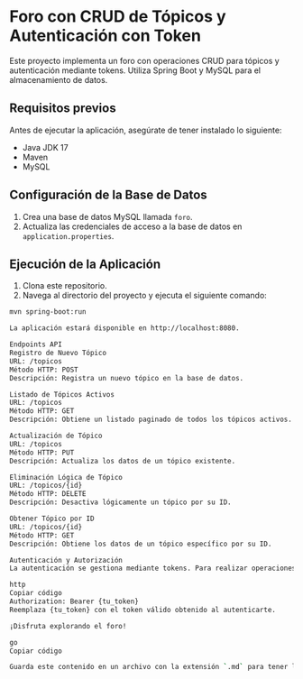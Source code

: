 # Foro con CRUD de Tópicos y Autenticación con Token

Este proyecto implementa un foro con operaciones CRUD para tópicos y autenticación mediante tokens. 
Utiliza Spring Boot y MySQL para el almacenamiento de datos.

## Requisitos previos

Antes de ejecutar la aplicación, asegúrate de tener instalado lo siguiente:

- Java JDK 17
- Maven
- MySQL

## Configuración de la Base de Datos

1. Crea una base de datos MySQL llamada `foro`.
2. Actualiza las credenciales de acceso a la base de datos en `application.properties`.

## Ejecución de la Aplicación

1. Clona este repositorio.
2. Navega al directorio del proyecto y ejecuta el siguiente comando:

```bash
mvn spring-boot:run

La aplicación estará disponible en http://localhost:8080.

Endpoints API
Registro de Nuevo Tópico
URL: /topicos
Método HTTP: POST
Descripción: Registra un nuevo tópico en la base de datos.

Listado de Tópicos Activos
URL: /topicos
Método HTTP: GET
Descripción: Obtiene un listado paginado de todos los tópicos activos.

Actualización de Tópico
URL: /topicos
Método HTTP: PUT
Descripción: Actualiza los datos de un tópico existente.

Eliminación Lógica de Tópico
URL: /topicos/{id}
Método HTTP: DELETE
Descripción: Desactiva lógicamente un tópico por su ID.

Obtener Tópico por ID
URL: /topicos/{id}
Método HTTP: GET
Descripción: Obtiene los datos de un tópico específico por su ID.

Autenticación y Autorización
La autenticación se gestiona mediante tokens. Para realizar operaciones CRUD en los tópicos, debes incluir el token de acceso en la cabecera de la solicitud HTTP:

http
Copiar código
Authorization: Bearer {tu_token}
Reemplaza {tu_token} con el token válido obtenido al autenticarte.

¡Disfruta explorando el foro!

go
Copiar código

Guarda este contenido en un archivo con la extensión `.md` para tener la documentación en formato Markdown.
